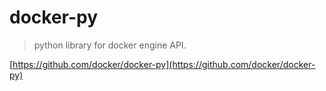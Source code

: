 # docker-py  
> python library for docker engine API.

[https://github.com/docker/docker-py](https://github.com/docker/docker-py)
